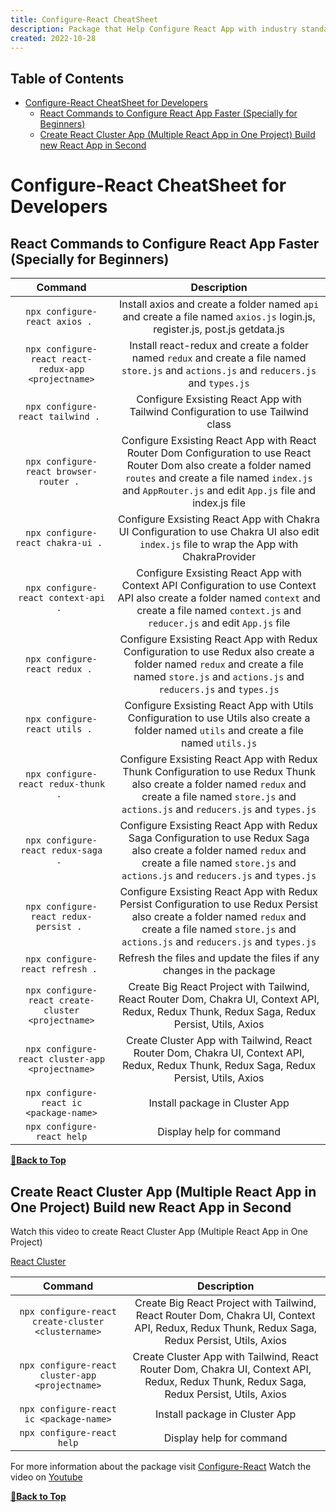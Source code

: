 ```yaml
---
title: Configure-React CheatSheet
description: Package that Help Configure React App with industry standard Faster.
created: 2022-10-28
---
```


## Table of Contents

- [Configure-React CheatSheet for Developers](#configure-react-cheatsheet-for-developers)
  - [React Commands to Configure React App Faster (Specially for Beginners)](#react-commands-to-configure-react-app-faster-specially-for-beginners)
  - [Create React Cluster App (Multiple React App in One Project) Build new React App in Second](#create-react-cluster-app-multiple-react-app-in-one-project-build-new-react-app-in-second)

# Configure-React CheatSheet for Developers


## React Commands to Configure React App Faster (Specially for Beginners)
| Command | Description |
| :-------: | :-----------: |
| `npx configure-react axios . ` | Install axios and create a folder named `api` and create a file named `axios.js` login.js, register.js, post.js getdata.js |
|`npx configure-react react-redux-app <projectname>`| Install react-redux and create a folder named `redux` and create a file named `store.js` and `actions.js` and `reducers.js` and `types.js` |
|`npx configure-react tailwind . `|Configure Exsisting React App with Tailwind Configuration to use Tailwind class |
|`npx configure-react browser-router . `|Configure Exsisting React App with React Router Dom Configuration to use React Router Dom also create a folder named `routes` and create a file named `index.js` and `AppRouter.js` and edit `App.js` file and index.js file |
|`npx configure-react chakra-ui . `|Configure Exsisting React App with Chakra UI Configuration to use Chakra UI also edit `index.js` file to wrap the App with ChakraProvider |
|`npx configure-react context-api . `|Configure Exsisting React App with Context API Configuration to use Context API also create a folder named `context` and create a file named `context.js` and `reducer.js` and edit `App.js` file |
|`npx configure-react redux . `|Configure Exsisting React App with Redux Configuration to use Redux also create a folder named `redux` and create a file named `store.js` and `actions.js` and `reducers.js` and `types.js` |
|`npx configure-react utils . `|Configure Exsisting React App with Utils Configuration to use Utils also create a folder named `utils` and create a file named `utils.js` |
|`npx configure-react redux-thunk . `|Configure Exsisting React App with Redux Thunk Configuration to use Redux Thunk also create a folder named `redux` and create a file named `store.js` and `actions.js` and `reducers.js` and `types.js` |
|`npx configure-react redux-saga . `|Configure Exsisting React App with Redux Saga Configuration to use Redux Saga also create a folder named `redux` and create a file named `store.js` and `actions.js` and `reducers.js` and `types.js` |
|`npx configure-react redux-persist . `|Configure Exsisting React App with Redux Persist Configuration to use Redux Persist also create a folder named `redux` and create a file named `store.js` and `actions.js` and `reducers.js` and `types.js` |
|`npx configure-react refresh . `|Refresh the files and update the files if any changes in the package |
|`npx configure-react create-cluster <projectname>`|Create Big React Project with Tailwind, React Router Dom, Chakra UI, Context API, Redux, Redux Thunk, Redux Saga, Redux Persist, Utils, Axios |
|`npx configure-react cluster-app <projectname>`|Create Cluster App with Tailwind, React Router Dom, Chakra UI, Context API, Redux, Redux Thunk, Redux Saga, Redux Persist, Utils, Axios |
|`npx configure-react ic <package-name>`|Install package in Cluster App |
|`npx configure-react help`|Display help for command |


**[🔼Back to Top](#table-of-contents)**

## Create React Cluster App (Multiple React App in One Project) Build new React App in Second
Watch this video to create React Cluster App (Multiple React App in One Project) 

[React Cluster](https://www.youtube.com/watch?v=2MO1_mCXuds&t=3s)

| Command | Description |
| :-------: | :-----------: |
|`npx configure-react create-cluster <clustername>`|Create Big React Project with Tailwind, React Router Dom, Chakra UI, Context API, Redux, Redux Thunk, Redux Saga, Redux Persist, Utils, Axios |
|`npx configure-react cluster-app <projectname>`|Create Cluster App with Tailwind, React Router Dom, Chakra UI, Context API, Redux, Redux Thunk, Redux Saga, Redux Persist, Utils, Axios |
|`npx configure-react ic <package-name>`|Install package in Cluster App |
|`npx configure-react help`|Display help for command |

For more information about the package visit [Configure-React](https://www.npmjs.com/package/configure-react)
Watch the video on [Youtube](https://www.youtube.com/watch?v=2MO1_mCXuds&t=3s)

**[🔼Back to Top](#table-of-contents)**